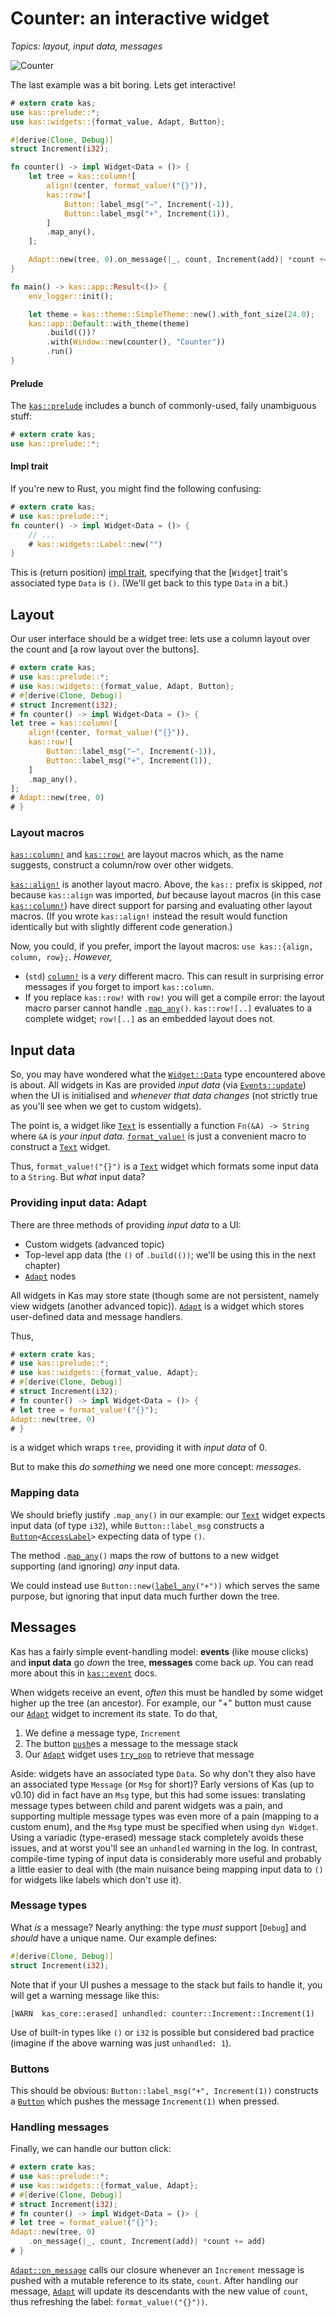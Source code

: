 # Counter: an interactive widget

*Topics: layout, input data, messages*

![Counter](screenshots/counter.png)

The last example was a bit boring. Lets get interactive!

```rust
# extern crate kas;
use kas::prelude::*;
use kas::widgets::{format_value, Adapt, Button};

#[derive(Clone, Debug)]
struct Increment(i32);

fn counter() -> impl Widget<Data = ()> {
    let tree = kas::column![
        align!(center, format_value!("{}")),
        kas::row![
            Button::label_msg("−", Increment(-1)),
            Button::label_msg("+", Increment(1)),
        ]
        .map_any(),
    ];

    Adapt::new(tree, 0).on_message(|_, count, Increment(add)| *count += add)
}

fn main() -> kas::app::Result<()> {
    env_logger::init();

    let theme = kas::theme::SimpleTheme::new().with_font_size(24.0);
    kas::app::Default::with_theme(theme)
        .build(())?
        .with(Window::new(counter(), "Counter"))
        .run()
}
```

#### Prelude

The [`kas::prelude`] includes a bunch of commonly-used, faily unambiguous stuff:
```rust
# extern crate kas;
use kas::prelude::*;
```

#### Impl trait

If you're new to Rust, you might find the following confusing:
```rust
# extern crate kas;
# use kas::prelude::*;
fn counter() -> impl Widget<Data = ()> {
    // ...
    # kas::widgets::Label::new("")
}
```
This is (return position) [impl trait](https://doc.rust-lang.org/stable/rust-by-example/trait/impl_trait.html), specifying that the [`Widget`] trait's associated type `Data` is `()`.
(We'll get back to this type `Data` in a bit.)


## Layout

Our user interface should be a widget tree: lets use a column layout over the count and \[a row layout over the buttons\].
```rust
# extern crate kas;
# use kas::prelude::*;
# use kas::widgets::{format_value, Adapt, Button};
# #[derive(Clone, Debug)]
# struct Increment(i32);
# fn counter() -> impl Widget<Data = ()> {
let tree = kas::column![
    align!(center, format_value!("{}")),
    kas::row![
        Button::label_msg("−", Increment(-1)),
        Button::label_msg("+", Increment(1)),
    ]
    .map_any(),
];
# Adapt::new(tree, 0)
# }
```

### Layout macros

[`kas::column!`] and [`kas::row!`] are layout macros which, as the name suggests, construct a column/row over other widgets.

[`kas::align!`] is another layout macro. Above, the `kas::` prefix is skipped, *not* because `kas::align` was imported, *but* because layout macros (in this case [`kas::column!`]) have direct support for parsing and evaluating other layout macros. (If you wrote `kas::align!` instead the result would function identically but with slightly different code generation.)

Now, you could, if you prefer, import the layout macros: `use kas::{align, column, row};`. *However,*

-   (`std`) [`column!`](https://doc.rust-lang.org/stable/std/macro.column.html) is a *very* different macro. This can result in surprising error messages if you forget to import `kas::column`.
-   If you replace `kas::row!` with `row!` you will get a compile error: the layout macro parser cannot handle <code>.[map_any](https://docs.rs/kas/latest/kas/widgets/trait.AdaptWidgetAny.html#method.map_any)()</code>. `kas::row![..]` evaluates to a complete widget; `row![..]` as an embedded layout does not.


## Input data

So, you may have wondered what the [`Widget::Data`] type encountered above is about. All widgets in Kas are provided *input data* (via [`Events::update`]) when the UI is initialised and *whenever that data changes* (not strictly true as you'll see when we get to custom widgets).

The point is, a widget like [`Text`] is essentially a function `Fn(&A) -> String` where `&A` is *your input data*. [`format_value!`] is just a convenient macro to construct a [`Text`] widget.

Thus, `format_value!("{}")` is a [`Text`] widget which formats some input data to a `String`. But *what* input data?

### Providing input data: Adapt

There are three methods of providing *input data* to a UI:

-   Custom widgets (advanced topic)
-   Top-level app data (the `()` of `.build(())`; we'll be using this in the next chapter)
-   [`Adapt`] nodes

All widgets in Kas may store state (though some are not persistent, namely view widgets (another advanced topic)). [`Adapt`] is a widget which stores user-defined data and message handlers.

Thus,
```rust
# extern crate kas;
# use kas::prelude::*;
# use kas::widgets::{format_value, Adapt};
# #[derive(Clone, Debug)]
# struct Increment(i32);
# fn counter() -> impl Widget<Data = ()> {
# let tree = format_value!("{}");
Adapt::new(tree, 0)
# }
```
is a widget which wraps `tree`, providing it with *input data* of 0.

But to make this *do something* we need one more concept: *messages*.

### Mapping data

We should briefly justify `.map_any()` in our example: our [`Text`] widget expects input data (of type `i32`), while `Button::label_msg` constructs a <code>[Button](https://docs.rs/kas/latest/kas/widgets/struct.Button.html)\<[AccessLabel](https://docs.rs/kas/latest/kas/widgets/struct.AccessLabel.html)\></code> expecting data of type `()`.

The method <code>.[map_any](https://docs.rs/kas/latest/kas/widgets/trait.AdaptWidgetAny.html#method.map_any)()</code> maps the row of buttons to a new widget supporting (and ignoring) *any* input data.

We could instead use <code>Button::new([label_any](https://docs.rs/kas/latest/kas/widgets/fn.label_any.html)("+"))</code> which serves the same purpose, but ignoring that input data much further down the tree.


## Messages

Kas has a fairly simple event-handling model: **events** (like mouse clicks) and **input data** go *down* the tree, **messages** come back *up*. You can read more about this in [`kas::event`] docs.

When widgets receive an event, *often* this must be handled by some widget higher up the tree (an ancestor). For example, our "+" button must cause our [`Adapt`] widget to increment its state. To do that,

1.  We define a message type, `Increment`
2.  The button [`push`]es a message to the message stack
3.  Our [`Adapt`] widget uses [`try_pop`] to retrieve that message

Aside: widgets have an associated type `Data`. So why don't they also have an associated type `Message` (or `Msg` for short)? Early versions of Kas (up to v0.10) did in fact have an `Msg` type, but this had some issues: translating message types between child and parent widgets was a pain, and supporting multiple message types was even more of a pain (mapping to a custom enum), and the `Msg` type must be specified when using `dyn Widget`. Using a variadic (type-erased) message stack completely avoids these issues, and at worst you'll see an `unhandled` warning in the log. In contrast, compile-time typing of input data is considerably more useful and probably a little easier to deal with (the main nuisance being mapping input data to `()` for widgets like labels which don't use it).

### Message types

What *is* a message? Nearly anything: the type *must* support [`Debug`] and *should* have a unique name. Our example defines:
```rust
#[derive(Clone, Debug)]
struct Increment(i32);
```
Note that if your UI pushes a message to the stack but fails to handle it, you will get a warning message like this:
```text
[WARN  kas_core::erased] unhandled: counter::Increment::Increment(1)
```
Use of built-in types like `()` or `i32` is possible but considered bad practice (imagine if the above warning was just `unhandled: 1`).

### Buttons

This should be obvious: `Button::label_msg("+", Increment(1))` constructs a [`Button`] which pushes the message `Increment(1)` when pressed.

### Handling messages

Finally, we can handle our button click:
```rust
# extern crate kas;
# use kas::prelude::*;
# use kas::widgets::{format_value, Adapt};
# #[derive(Clone, Debug)]
# struct Increment(i32);
# fn counter() -> impl Widget<Data = ()> {
# let tree = format_value!("{}");
Adapt::new(tree, 0)
    .on_message(|_, count, Increment(add)| *count += add)
# }
```
[`Adapt::on_message`] calls our closure whenever an `Increment` message is pushed with a mutable reference to its state, `count`. After handling our message, [`Adapt`] will update its descendants with the new value of `count`, thus refreshing the label: `format_value!("{}"))`.

[`kas::prelude`]: https://docs.rs/kas/latest/kas/prelude/index.html
[`kas::column!`]: https://docs.rs/kas/latest/kas/macro.column.html
[`kas::row!`]: https://docs.rs/kas/latest/kas/macro.row.html
[`kas::align!`]: https://docs.rs/kas/latest/kas/macro.align.html
[`Widget::Data`]: https://docs.rs/kas/latest/kas/trait.Widget.html#associatedtype.Data
[`Events::update`]: https://docs.rs/kas/latest/kas/trait.Events.html#method.update
[`Text`]: https://docs.rs/kas/latest/kas/widgets/struct.Text.html
[`format_value!`]: https://docs.rs/kas/latest/kas/widgets/macro.format_value.html
[`Adapt`]: https://docs.rs/kas/latest/kas/widgets/struct.Adapt.html
[`kas::event`]: https://docs.rs/kas/latest/kas/event/index.html
[`push`]: https://docs.rs/kas/latest/kas/event/struct.EventCx.html#method.push
[`try_pop`]: https://docs.rs/kas/latest/kas/event/struct.EventCx.html#method.try_pop
[`Button`]: https://docs.rs/kas/latest/kas/widgets/struct.Button.html
[`Adapt::on_message`]: https://docs.rs/kas/latest/kas/widgets/struct.Adapt.html#method.on_message
